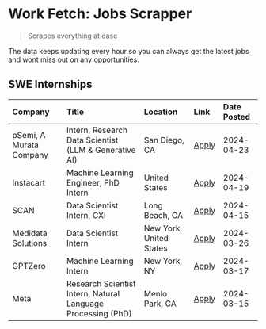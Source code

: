 # Work Fetch: Jobs Scrapper
> Scrapes everything at ease

The data keeps updating every hour so you can always get the latest jobs and wont miss out on any opportunities.

## SWE Internships
<!--START_SECTION:workfetch-->
| Company                 | Title                                                        | Location                | Link                                                                                                                                                                                                                                                                         | Date Posted   |
|:------------------------|:-------------------------------------------------------------|:------------------------|:-----------------------------------------------------------------------------------------------------------------------------------------------------------------------------------------------------------------------------------------------------------------------------|:--------------|
| pSemi, A Murata Company | Intern, Research Data Scientist (LLM & Generative AI)        | San Diego, CA           | [Apply](https://www.linkedin.com/jobs/view/intern-research-data-scientist-llm-generative-ai-at-psemi-a-murata-company-3887074168?refId=mUnveKT3bhqiOW7qBPTFEA%3D%3D&trackingId=q6Bw2AaTKrw10%2Bp1H34sJw%3D%3D&position=4&pageNum=0&trk=public_jobs_jserp-result_search-card) | 2024-04-23    |
| Instacart               | Machine Learning Engineer, PhD Intern                        | United States           | [Apply](https://www.linkedin.com/jobs/view/machine-learning-engineer-phd-intern-at-instacart-3901991739?refId=mUnveKT3bhqiOW7qBPTFEA%3D%3D&trackingId=SBYnP2d5iVNtF1fQZsKr7w%3D%3D&position=2&pageNum=0&trk=public_jobs_jserp-result_search-card)                            | 2024-04-19    |
| SCAN                    | Data Scientist Intern, CXI                                   | Long Beach, CA          | [Apply](https://www.linkedin.com/jobs/view/data-scientist-intern-cxi-at-scan-3899690492?refId=mUnveKT3bhqiOW7qBPTFEA%3D%3D&trackingId=gv7OrduB%2Fqh5Dn1%2BPTXdVA%3D%3D&position=9&pageNum=0&trk=public_jobs_jserp-result_search-card)                                        | 2024-04-15    |
| Medidata Solutions      | Data Scientist Intern                                        | New York, United States | [Apply](https://www.linkedin.com/jobs/view/data-scientist-intern-at-medidata-solutions-3810253704?refId=mUnveKT3bhqiOW7qBPTFEA%3D%3D&trackingId=hBn9easI3CECl83InkI6Jw%3D%3D&position=8&pageNum=0&trk=public_jobs_jserp-result_search-card)                                  | 2024-03-26    |
| GPTZero                 | Machine Learning Intern                                      | New York, NY            | [Apply](https://www.linkedin.com/jobs/view/machine-learning-intern-at-gptzero-3860723963?refId=mUnveKT3bhqiOW7qBPTFEA%3D%3D&trackingId=LDYYQrmQhaYprEQkdsMLvA%3D%3D&position=7&pageNum=0&trk=public_jobs_jserp-result_search-card)                                           | 2024-03-17    |
| Meta                    | Research Scientist Intern, Natural Language Processing (PhD) | Menlo Park, CA          | [Apply](https://www.linkedin.com/jobs/view/research-scientist-intern-natural-language-processing-phd-at-meta-3858718375?refId=mUnveKT3bhqiOW7qBPTFEA%3D%3D&trackingId=7bRClJD4wswJKgLUpCEPyg%3D%3D&position=10&pageNum=0&trk=public_jobs_jserp-result_search-card)           | 2024-03-15    |
<!--END_SECTION:workfetch-->

